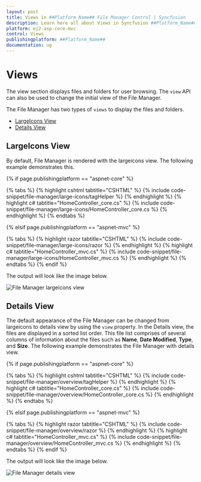 ```yaml
---
layout: post
title: Views in ##Platform_Name## File Manager Control | Syncfusion
description: Learn here all about Views in Syncfusion ##Platform_Name## File Manager control of Syncfusion Essential JS 2 and more.
platform: ej2-asp-core-mvc
control: Views
publishingplatform: ##Platform_Name##
documentation: ug
---
```



# Views

The view section displays files and folders for user browsing. The `view` API can also be used to change the initial view of the File Manager.

The File Manager has two types of `views` to display the files and folders.

* [LargeIcons View](#largeicons-view)
* [Details View](#details-view)

## LargeIcons View

By default, File Manager is rendered with the largeicons view. The following example demonstrates this.

{% if page.publishingplatform == "aspnet-core" %}

{% tabs %}
{% highlight cshtml tabtitle="CSHTML" %}
{% include code-snippet/file-manager/large-icons/tagHelper %}
{% endhighlight %}
{% highlight c# tabtitle="HomeController_core.cs" %}
{% include code-snippet/file-manager/large-icons/HomeController_core.cs %}
{% endhighlight %}
{% endtabs %}

{% elsif page.publishingplatform == "aspnet-mvc" %}

{% tabs %}
{% highlight razor tabtitle="CSHTML" %}
{% include code-snippet/file-manager/large-icons/razor %}
{% endhighlight %}
{% highlight c# tabtitle="HomeController_mvc.cs" %}
{% include code-snippet/file-manager/large-icons/HomeController_mvc.cs %}
{% endhighlight %}
{% endtabs %}
{% endif %}



The output will look like the image below.

![File Manager largeicons view](./images/large_icons.PNG)

## Details View

The default appearance of the File Manager can be changed from largeicons to details view by using the `view` property. In the Details view, the files are displayed in a sorted list order. This file list comprises of several columns of information about the files such as **Name**, **Date Modified**, **Type**, and **Size**. The following example demonstrates the File Manager with details view.

{% if page.publishingplatform == "aspnet-core" %}

{% tabs %}
{% highlight cshtml tabtitle="CSHTML" %}
{% include code-snippet/file-manager/overview/tagHelper %}
{% endhighlight %}
{% highlight c# tabtitle="HomeController_core.cs" %}
{% include code-snippet/file-manager/overview/HomeController_core.cs %}
{% endhighlight %}
{% endtabs %}

{% elsif page.publishingplatform == "aspnet-mvc" %}

{% tabs %}
{% highlight razor tabtitle="CSHTML" %}
{% include code-snippet/file-manager/overview/razor %}
{% endhighlight %}
{% highlight c# tabtitle="HomeController_mvc.cs" %}
{% include code-snippet/file-manager/overview/HomeController_mvc.cs %}
{% endhighlight %}
{% endtabs %}
{% endif %}



The output will look like the image below.

![File Manager details view](./images/overview.PNG)
